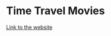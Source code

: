 # Time Travel Movies

[Link to the website](https://manueltcisstudent.github.io/TimeTravel_Midterm2/)
